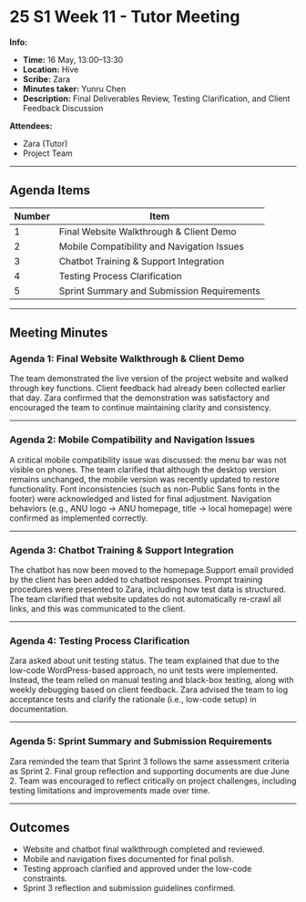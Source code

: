 # **25 S1 Week 11 - Tutor Meeting**

**Info:**

- **Time:** 16 May, 13:00–13:30
- **Location:** Hive
- **Scribe:** Zara
- **Minutes taker:** Yunru Chen
- **Description:** Final Deliverables Review, Testing Clarification, and Client Feedback Discussion

**Attendees:**

- Zara (Tutor)
- Project Team

------

## **Agenda Items**

| Number | Item                                       |
| ------ | ------------------------------------------ |
| 1      | Final Website Walkthrough & Client Demo    |
| 2      | Mobile Compatibility and Navigation Issues |
| 3      | Chatbot Training & Support Integration     |
| 4      | Testing Process Clarification              |
| 5      | Sprint Summary and Submission Requirements |

------

## **Meeting Minutes**

### **Agenda 1: Final Website Walkthrough & Client Demo**

The team demonstrated the live version of the project website and walked through key functions. Client feedback had already been collected earlier that day. Zara confirmed that the demonstration was satisfactory and encouraged the team to continue maintaining clarity and consistency.

------

### **Agenda 2: Mobile Compatibility and Navigation Issues**

A critical mobile compatibility issue was discussed: the menu bar was not visible on phones. The team clarified that although the desktop version remains unchanged, the mobile version was recently updated to restore functionality. Font inconsistencies (such as non-Public Sans fonts in the footer) were acknowledged and listed for final adjustment. Navigation behaviors (e.g., ANU logo → ANU homepage, title → local homepage) were confirmed as implemented correctly.

------

### **Agenda 3: Chatbot Training & Support Integration**

The chatbot has now been moved to the homepage.Support email provided by the client has been added to chatbot responses. Prompt training procedures were presented to Zara, including how test data is structured. The team clarified that website updates do not automatically re-crawl all links, and this was communicated to the client.

------

### **Agenda 4: Testing Process Clarification**

Zara asked about unit testing status. The team explained that due to the low-code WordPress-based approach, no unit tests were implemented. Instead, the team relied on manual testing and black-box testing, along with weekly debugging based on client feedback. Zara advised the team to log acceptance tests and clarify the rationale (i.e., low-code setup) in documentation.

------

### **Agenda 5: Sprint Summary and Submission Requirements**

Zara reminded the team that Sprint 3 follows the same assessment criteria as Sprint 2. Final group reflection and supporting documents are due June 2. Team was encouraged to reflect critically on project challenges, including testing limitations and improvements made over time.

------

## **Outcomes**

- Website and chatbot final walkthrough completed and reviewed.
- Mobile and navigation fixes documented for final polish.
- Testing approach clarified and approved under the low-code constraints.
- Sprint 3 reflection and submission guidelines confirmed.
